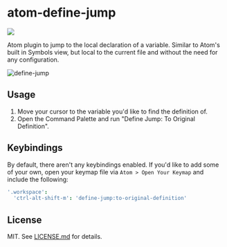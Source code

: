 # atom-define-jump
![](http://img.shields.io/badge/stability-stable-orange.svg?style=flat)

Atom plugin to jump to the local declaration of a variable. Similar to
Atom's built in Symbols view, but local to the current file and without the
need for any configuration.

![define-jump](http://i.imgur.com/Wmn81fx.gif)

## Usage

1. Move your cursor to the variable you'd like to find the definition of.
2. Open the Command Palette and run "Define Jump: To Original Definition".

## Keybindings

By default, there aren't any keybindings enabled. If you'd like to add some of
your own, open your keymap file via `Atom > Open Your Keymap` and include
the following:

``` coffee
'.workspace':
  'ctrl-alt-shift-m': 'define-jump:to-original-definition'
```

## License

MIT. See [LICENSE.md](http://github.com/hughsk/atom-define-jump/blob/master/LICENSE.md) for details.
